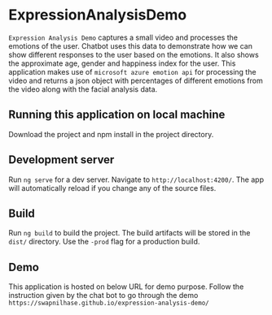 # ExpressionAnalysisDemo

`Expression Analysis Demo` captures a small video and processes the emotions of the user. Chatbot uses this data to demonstrate how we can show different responses to the user based on the emotions. It also shows the approximate age, gender and happiness index for the user. 
This application makes use of `microsoft azure emotion api` for processing the video and returns a json object with percentages of different emotions from the video along with the facial analysis data.

## Running this application on local machine

Download the project and npm install in the project directory.

## Development server

Run `ng serve` for a dev server. Navigate to `http://localhost:4200/`. The app will automatically reload if you change any of the source files.

## Build

Run `ng build` to build the project. The build artifacts will be stored in the `dist/` directory. Use the `-prod` flag for a production build.

## Demo
This application is hosted on below URL for demo purpose.
Follow the instruction given by the chat bot to go through the demo
`https://swapnilhase.github.io/expression-analysis-demo/`